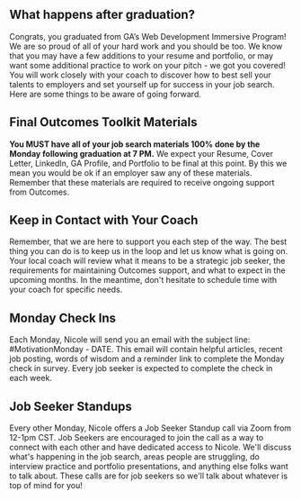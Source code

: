 ## What happens after graduation?

Congrats, you graduated from GA’s Web Development Immersive Program! We are so proud of all of your hard work and you should be too. We know that you may have a few additions to your resume and portfolio, or may want some additional practice to work on your pitch - we got you covered!  You will work closely with your coach to discover how to best sell your talents to employers and set yourself up for success in your job search. Here are some things to be aware of going forward. 

## Final Outcomes Toolkit Materials 
**You MUST have all of your job search materials 100% done by the Monday following graduation at 7 PM.** 
We expect your Resume, Cover Letter, LinkedIn, GA Profile, and Portfolio to be final at this point. By this we mean you would be ok if an employer saw any of these materials. Remember that these materials are required to receive ongoing support from Outcomes.

## Keep in Contact with Your Coach

Remember, that we are here to support you each step of the way.  The best thing you can do is to keep us in the loop and let us know what is going on. Your local coach will review what it means to be a strategic job seeker, the requirements for maintaining Outcomes support, and what to expect in the upcoming months. In the meantime, don't hesitate to schedule time with your coach for specific needs. 

## Monday Check Ins

Each Monday, Nicole will send you an email with the subject line: #MotivationMonday - DATE. This email will contain helpful articles, recent job posting, words of wisdom and a reminder link to complete the Monday check in survey. Every job seeker is expected to complete the check in each week.

## Job Seeker Standups

Every other Monday, Nicole offers a Job Seeker Standup call via Zoom from 12-1pm CST. Job Seekers are encouraged to join the call as a way to connect with each other and have dedicated access to Nicole. We'll discuss what's happening in the job search, areas people are struggling, do interview practice and portfolio presentations, and anything else folks want to talk about. These calls are for job seekers so we'll talk about whatever is top of mind for you! 
